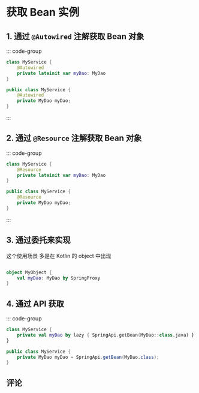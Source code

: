 # 获取 Bean 实例

## 1. 通过 `@Autowired` 注解获取 Bean 对象

::: code-group

```kotlin [kotlin]
class MyService {
    @Autowired
    private lateinit var myDao: MyDao
}
```

```java [java]
public class MyService {
    @Autowired
    private MyDao myDao;
}
```

:::

## 2. 通过 `@Resource` 注解获取 Bean 对象

::: code-group

```kotlin [kotlin]
class MyService {
    @Resource
    private lateinit var myDao: MyDao
}
```

```java [java]
public class MyService {
    @Resource
    private MyDao myDao;
}
```

:::

## 3. 通过委托来实现

这个使用场景 多是在 Kotlin 的 object 中出现

```kotlin

object MyObject {
    val myDao: MyDao by SpringProxy
}

```

## 4. 通过 API 获取

::: code-group

```kotlin [kotlin]
class MyService {
    private val myDao by lazy { SpringApi.getBean(MyDao::class.java) }
}
```

```java [java]
public class MyService {
    private MyDao myDao = SpringApi.getBean(MyDao.class);
}
```

## 评论

<br/>

<comments/>

<script setup>

import Comments from '../../compose/Comments.vue'

</script>